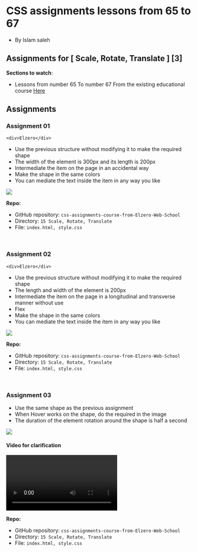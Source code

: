 # CSS assignments lessons from 65 to 67

- By Islam saleh

## Assignments for [ Scale, Rotate, Translate ] [3]

**Sections to watch**:

- Lessons from number 65 To number 67 From the existing educational course [Here](https://www.youtube.com/playlist?list=PLDoPjvoNmBAzjsz06gkzlSrlev53MGIKe)

## Assignments

### Assignment 01

```
<div>Elzero</div>
```

- Use the previous structure without modifying it to make the required shape
- The width of the element is 300px and its length is 200px
- Intermediate the item on the page in an accidental way
- Make the shape in the same colors
- You can mediate the text inside the item in any way you like

![](https://elzero.org/wp-content/uploads/2021/03/css-assignments-lessons-65-67-1.png)

**Repo:**

- GitHub repository: `css-assignments-course-from-Elzero-Web-School`
- Directory: `15 Scale, Rotate, Translate`
- File: `index.html, style.css`

<br />

### Assignment 02

```
<div>Elzero</div>
```

- Use the previous structure without modifying it to make the required shape
- The length and width of the element is 200px
- Intermediate the item on the page in a longitudinal and transverse manner without use
- Flex
- Make the shape in the same colors
- You can mediate the text inside the item in any way you like

![](https://elzero.org/wp-content/uploads/2021/03/css-assignments-lessons-65-67-2.png)

**Repo:**

- GitHub repository: `css-assignments-course-from-Elzero-Web-School`
- Directory: `15 Scale, Rotate, Translate`
- File: `index.html, style.css`

<br />

### Assignment 03

- Use the same shape as the previous assignment
- When Hover works on the shape, do the required in the image
- The duration of the element rotation around the shape is half a second

![](https://elzero.org/wp-content/uploads/2021/03/css-assignments-lessons-65-67-3.gif)

#### Video for clarification

<video src="https://elzero.org/wp-content/uploads/2021/03/css-assignments-lessons-65-67-3.mp4?_=1" controls></video>

**Repo:**

- GitHub repository: `css-assignments-course-from-Elzero-Web-School`
- Directory: `15 Scale, Rotate, Translate`
- File: `index.html, style.css`

